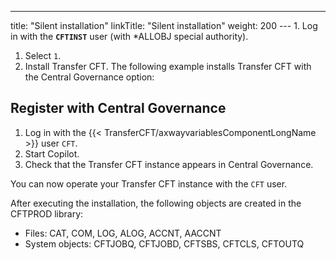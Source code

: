 ---
title: "Silent installation"
linkTitle: "Silent installation"
weight: 200
--- 1.  Log in with the **`CFTINST`** user (with \*ALLOBJ special authority).
1. Select `1`.
1. Install Transfer CFT. The following example installs Transfer CFT with the Central Governance option:

## Register with Central Governance

1. Log in with the {{< TransferCFT/axwayvariablesComponentLongName >}} user `CFT`.
1. Start Copilot.
1. Check that the Transfer CFT instance appears in Central Governance.

You can now operate your Transfer CFT instance with the `CFT` user.

After executing the installation, the following objects are created in the CFTPROD library:

- Files: CAT, COM, LOG, ALOG, ACCNT, AACCNT
- System objects: CFTJOBQ, CFTJOBD, CFTSBS, CFTCLS, CFTOUTQ
